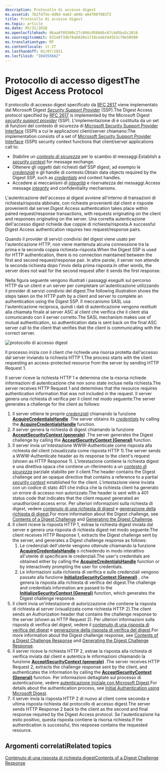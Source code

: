 ```yaml
---
description: Protocollo di accesso digest
ms.assetid: 7b2fd75e-dd0d-4a63-a84b-a64f08f883f2
title: Protocollo di accesso digest
ms.topic: article
ms.date: 05/31/2018
ms.openlocfilehash: 86aa8f05580c27c866c0568dbc67c4d5ba5c2016
ms.sourcegitcommit: 831e8f3db78ab820e1710cede244553c70e50500
ms.translationtype: MT
ms.contentlocale: it-IT
ms.lasthandoff: 01/07/2021
ms.locfileid: "104555662"
---
```

# <a name="the-digest-access-protocol"></a><span data-ttu-id="f893f-103">Protocollo di accesso digest</span><span class="sxs-lookup"><span data-stu-id="f893f-103">The Digest Access Protocol</span></span>

<span data-ttu-id="f893f-104">Il protocollo di accesso digest specificato da [RFC 2617](https://www.ietf.org/rfc/rfc2617.txt) viene implementato dal Microsoft Digest [*Security Support Provider*](../secgloss/s-gly.md) (SSP).</span><span class="sxs-lookup"><span data-stu-id="f893f-104">The Digest Access protocol specified by [RFC 2617](https://www.ietf.org/rfc/rfc2617.txt) is implemented by the Microsoft Digest [*security support provider*](../secgloss/s-gly.md) (SSP).</span></span> <span data-ttu-id="f893f-105">L'implementazione di è costituita da un set di funzioni del contesto di sicurezza di [Microsoft Security Support Provider Interface](sspi.md) (SSPI) a cui le applicazioni client/server chiamano:</span><span class="sxs-lookup"><span data-stu-id="f893f-105">The implementation consists of a set of [Microsoft Security Support Provider Interface](sspi.md) (SSPI) security context functions that client/server applications call to:</span></span>

-   <span data-ttu-id="f893f-106">Stabilire un [*contesto di sicurezza*](../secgloss/s-gly.md) per lo scambio di messaggi.</span><span class="sxs-lookup"><span data-stu-id="f893f-106">Establish a [*security context*](../secgloss/s-gly.md) for message exchange.</span></span>
-   <span data-ttu-id="f893f-107">Ottenere gli oggetti dati richiesti dall'SSP digest, ad esempio le [*credenziali*](../secgloss/c-gly.md) e gli handle di contesto.</span><span class="sxs-lookup"><span data-stu-id="f893f-107">Obtain data objects required by the Digest SSP, such as [*credentials*](../secgloss/c-gly.md) and context handles.</span></span>
-   <span data-ttu-id="f893f-108">Accedere ai meccanismi di [*integrità*](../secgloss/i-gly.md) e riservatezza dei messaggi.</span><span class="sxs-lookup"><span data-stu-id="f893f-108">Access message [*integrity*](../secgloss/i-gly.md) and confidentiality mechanisms.</span></span>

<span data-ttu-id="f893f-109">L'autenticazione dell'accesso al digest avviene all'interno di transazioni di richiesta/risposta abbinate, con richieste provenienti dal client e risposte provenienti dal server.</span><span class="sxs-lookup"><span data-stu-id="f893f-109">Digest Access authentication takes place within paired request/response transactions, with requests originating on the client and responses originating on the server.</span></span> <span data-ttu-id="f893f-110">Una corretta autenticazione dell'accesso digest richiede due coppie di richiesta/risposta.</span><span class="sxs-lookup"><span data-stu-id="f893f-110">A successful Digest Access authentication requires two request/response pairs.</span></span>

<span data-ttu-id="f893f-111">Quando il provider di servizi condivisi del digest viene usato per l'autenticazione HTTP, non viene mantenuta alcuna connessione tra la prima e la seconda coppia richiesta-risposta.</span><span class="sxs-lookup"><span data-stu-id="f893f-111">When the Digest SSP is used for HTTP authentication, there is no connection maintained between the first and second request/response pair.</span></span> <span data-ttu-id="f893f-112">In altre parole, il server non attende la seconda richiesta dopo l'invio della prima risposta.</span><span class="sxs-lookup"><span data-stu-id="f893f-112">In other words, the server does not wait for the second request after it sends the first response.</span></span>

<span data-ttu-id="f893f-113">Nella figura seguente vengono illustrati i passaggi eseguiti sul percorso HTTP da un client e un server per completare un'autenticazione utilizzando il provider di servizi condivisi del digest.</span><span class="sxs-lookup"><span data-stu-id="f893f-113">The following illustration shows the steps taken on the HTTP path by a client and server to complete an authentication using the Digest SSP.</span></span> <span data-ttu-id="f893f-114">Il meccanismo SASL usa l'autenticazione reciproca, quindi i dati di autenticazione vengono restituiti alla chiamata finale al server ASC al client che verifica che il client stia comunicando con il server corretto.</span><span class="sxs-lookup"><span data-stu-id="f893f-114">The SASL mechanism makes use of mutual authentication, so authentication data is sent back on the final ASC server call to the client that verifies that the client is communicating with the correct server.</span></span>

![protocollo di accesso digest](images/digest1.png)

<span data-ttu-id="f893f-116">Il processo inizia con il client che richiede una risorsa protetta dall'accesso dal server inviando la richiesta HTTP 1.</span><span class="sxs-lookup"><span data-stu-id="f893f-116">The process starts with the client requesting an access-protected resource from the server by sending HTTP Request 1.</span></span>

<span data-ttu-id="f893f-117">Il server riceve la richiesta HTTP 1 e determina che la risorsa richiede informazioni di autenticazione che non sono state incluse nella richiesta.</span><span class="sxs-lookup"><span data-stu-id="f893f-117">The server receives HTTP Request 1 and determines that the resource requires authentication information that was not included in the request.</span></span> <span data-ttu-id="f893f-118">Il server genera una richiesta di verifica per il client nel modo seguente:</span><span class="sxs-lookup"><span data-stu-id="f893f-118">The server generates a challenge for the client as follows:</span></span>

1.  <span data-ttu-id="f893f-119">Il server ottiene le proprie [*credenziali*](../secgloss/c-gly.md) chiamando la funzione [**AcquireCredentialsHandle**](/windows/win32/api/sspi/nf-sspi-acquirecredentialshandlea) .</span><span class="sxs-lookup"><span data-stu-id="f893f-119">The server obtains its [*credentials*](../secgloss/c-gly.md) by calling the [**AcquireCredentialsHandle**](/windows/win32/api/sspi/nf-sspi-acquirecredentialshandlea) function.</span></span>
2.  <span data-ttu-id="f893f-120">Il server genera la richiesta di digest chiamando la funzione [**AcceptSecurityContext (generale)**](/windows/win32/api/sspi/nf-sspi-acceptsecuritycontext) .</span><span class="sxs-lookup"><span data-stu-id="f893f-120">The server generates the Digest challenge by calling the [**AcceptSecurityContext (General)**](/windows/win32/api/sspi/nf-sspi-acceptsecuritycontext) function.</span></span>
3.  <span data-ttu-id="f893f-121">Il server invia un'intestazione WWW-Authenticate come risposta alla richiesta del client (visualizzata come risposta HTTP 1).</span><span class="sxs-lookup"><span data-stu-id="f893f-121">The server sends a WWW-Authenticate header as its response to the client's request (shown as HTTP Response 1).</span></span> <span data-ttu-id="f893f-122">L'intestazione contiene la richiesta digest e una direttiva opaca che contiene un riferimento a un [*contesto di sicurezza*](../secgloss/s-gly.md) parziale stabilito per il client.</span><span class="sxs-lookup"><span data-stu-id="f893f-122">The header contains the Digest challenge and an opaque directive that contains a reference to a partial [*security context*](../secgloss/s-gly.md) established for the client.</span></span> <span data-ttu-id="f893f-123">L'intestazione viene inviata con un codice di stato 401 che indica che la richiesta client ha generato un errore di accesso non autorizzato.</span><span class="sxs-lookup"><span data-stu-id="f893f-123">The header is sent with a 401 status code that indicates that the client request generated an unauthorized access error.</span></span> <span data-ttu-id="f893f-124">Per ulteriori informazioni sulla richiesta di digest, vedere [contenuto di una richiesta di digest](contents-of-a-digest-challenge.md) e [generazione della richiesta di digest](generating-the-digest-challenge.md).</span><span class="sxs-lookup"><span data-stu-id="f893f-124">For more information about the Digest challenge, see [Contents of a Digest Challenge](contents-of-a-digest-challenge.md) and [Generating the Digest Challenge](generating-the-digest-challenge.md).</span></span>
4.  <span data-ttu-id="f893f-125">Il client riceve la risposta HTTP 1, estrae la richiesta digest inviata dal server e genera una risposta di richiesta digest nel modo seguente:</span><span class="sxs-lookup"><span data-stu-id="f893f-125">The client receives HTTP Response 1, extracts the Digest challenge sent by the server, and generates a Digest challenge response as follows:</span></span>
    1.  <span data-ttu-id="f893f-126">Le credenziali dell'utente vengono ottenute chiamando la funzione [**AcquireCredentialsHandle**](/windows/win32/api/sspi/nf-sspi-acquirecredentialshandlea) o richiedendo in modo interattivo all'utente di specificare le credenziali.</span><span class="sxs-lookup"><span data-stu-id="f893f-126">The user's credentials are obtained either by calling the [**AcquireCredentialsHandle**](/windows/win32/api/sspi/nf-sspi-acquirecredentialshandlea) function or by interactively prompting the user for credentials.</span></span>
    2.  <span data-ttu-id="f893f-127">Le informazioni sulla richiesta di verifica e sulle credenziali vengono passate alla funzione [**InitializeSecurityContext (General)**](/windows/win32/api/sspi/nf-sspi-initializesecuritycontexta) , che genera la risposta alla richiesta di verifica del digest.</span><span class="sxs-lookup"><span data-stu-id="f893f-127">The challenge and credentials information are passed to the [**InitializeSecurityContext (General)**](/windows/win32/api/sspi/nf-sspi-initializesecuritycontexta) function, which generates the Digest challenge response.</span></span>
5.  <span data-ttu-id="f893f-128">Il client invia un'intestazione di autorizzazione che contiene la risposta di richiesta al server (visualizzata come richiesta HTTP 2).</span><span class="sxs-lookup"><span data-stu-id="f893f-128">The client sends an Authorization header that contains the challenge response to the server (shown as HTTP Request 2).</span></span> <span data-ttu-id="f893f-129">Per ulteriori informazioni sulla risposta di verifica del digest, vedere il [contenuto di una risposta di verifica del digest](contents-of-a-digest-challenge-response.md) e [generazione della risposta di verifica del digest](generating-the-digest-challenge-response.md).</span><span class="sxs-lookup"><span data-stu-id="f893f-129">For more information about the Digest challenge response, see [Contents of a Digest Challenge Response](contents-of-a-digest-challenge-response.md) and [Generating the Digest Challenge Response](generating-the-digest-challenge-response.md).</span></span>
6.  <span data-ttu-id="f893f-130">Il server riceve la richiesta HTTP 2, estrae la risposta alla richiesta di verifica inviata dal client e autentica le informazioni chiamando la funzione [**AcceptSecurityContext (generale)**](/windows/win32/api/sspi/nf-sspi-acceptsecuritycontext) .</span><span class="sxs-lookup"><span data-stu-id="f893f-130">The server receives HTTP Request 2, extracts the challenge response sent by the client, and authenticates the information by calling the [**AcceptSecurityContext (General)**](/windows/win32/api/sspi/nf-sspi-acceptsecuritycontext) function.</span></span> <span data-ttu-id="f893f-131">Per informazioni dettagliate sul processo di autenticazione, vedere [autenticazione iniziale con Microsoft Digest](initial-authentication-using-microsoft-digest.md).</span><span class="sxs-lookup"><span data-stu-id="f893f-131">For details about the authentication process, see [Initial Authentication using Microsoft Digest](initial-authentication-using-microsoft-digest.md).</span></span>
7.  <span data-ttu-id="f893f-132">Il server invia la risposta HTTP 2 di nuovo al client come seconda e ultima risposta richiesta dal protocollo di accesso digest.</span><span class="sxs-lookup"><span data-stu-id="f893f-132">The server sends HTTP Response 2 back to the client as the second and final response required by the Digest Access protocol.</span></span> <span data-ttu-id="f893f-133">Se l'autenticazione ha esito positivo, questa risposta contiene la risorsa richiesta.</span><span class="sxs-lookup"><span data-stu-id="f893f-133">If the authentication is successful, this response contains the requested resource.</span></span>

## <a name="related-topics"></a><span data-ttu-id="f893f-134">Argomenti correlati</span><span class="sxs-lookup"><span data-stu-id="f893f-134">Related topics</span></span>

<dl> <dt>

[<span data-ttu-id="f893f-135">Contenuto di una risposta di richiesta digest</span><span class="sxs-lookup"><span data-stu-id="f893f-135">Contents of a Digest Challenge Response</span></span>](contents-of-a-digest-challenge-response.md)
</dt> </dl>

 

 
